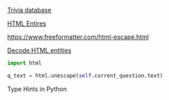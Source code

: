 [Trivia database](https://opentdb.com/)


[HTML Entires](https://www.w3schools.com/html/html_entities.asp)

https://www.freeformatter.com/html-escape.html

[Decode HTML entities](https://stackoverflow.com/questions/2087370/decode-html-entities-in-python-string)


```py
import html

q_text = html.unescape(self.current_question.text)

```



Type Hints in Python 


